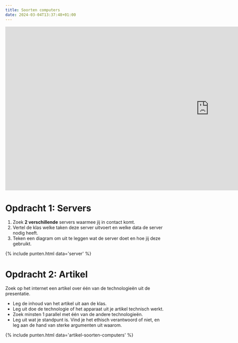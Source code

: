 ```yaml
---
title: Soorten computers
date: 2024-03-04T13:37:48+01:00
---
```


<iframe src="https://docs.google.com/presentation/d/1KTVXaFKQ915TOTVHwjHIBEWzTI6VYSDx/embed?start=false&loop=false&delayms=3000" frameborder="0" width="1280" height="515" allowfullscreen="true" mozallowfullscreen="true" webkitallowfullscreen="true"></iframe>

# Opdracht 1: Servers

1. Zoek **2 verschillende** servers waarmee jij in contact komt.
2. Vertel de klas welke taken deze server uitvoert en welke data de server nodig heeft.
3. Teken een diagram om uit te leggen wat de server doet en hoe jij deze gebruikt.

{% include punten.html data='server' %}

# Opdracht 2: Artikel

Zoek op het internet een artikel over één van de technologieën uit de presentatie.

- Leg de inhoud van het artikel uit aan de klas.
- Leg uit doe de technologie of het apparaat uit je artikel technisch werkt.
- Zoek minsten 1 parallel met één van de andere technologieën.
- Leg uit wat je standpunt is. Vind je het ethisch verantwoord of niet, en leg aan de hand van sterke argumenten uit waarom.

{% include punten.html data='artikel-soorten-computers' %}


